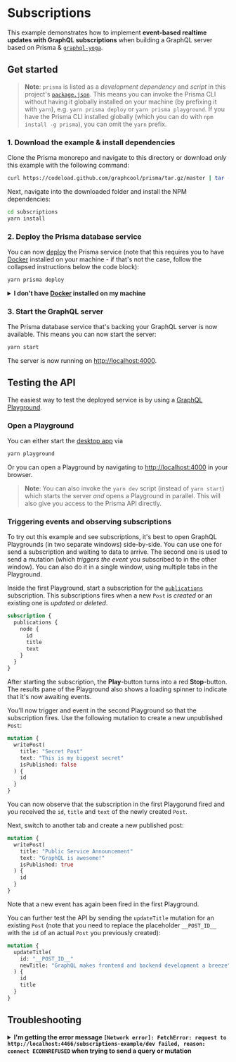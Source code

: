 # Subscriptions

This example demonstrates how to implement **event-based realtime updates with GraphQL subscriptions** when building a GraphQL server based on Prisma & [`graphql-yoga`](https://github.com/graphcool/graphql-yoga).

## Get started

> **Note**: `prisma` is listed as a _development dependency_ and _script_ in this project's [`package.json`](./package.json). This means you can invoke the Prisma CLI without having it globally installed on your machine (by prefixing it with `yarn`), e.g. `yarn prisma deploy` or `yarn prisma playground`. If you have the Prisma CLI installed globally (which you can do with `npm install -g prisma`), you can omit the `yarn` prefix.

### 1. Download the example & install dependencies

Clone the Prisma monorepo and navigate to this directory or download _only_ this example with the following command:

```sh
curl https://codeload.github.com/graphcool/prisma/tar.gz/master | tar -xz --strip=2 prisma-master/examples/subscriptions
```

Next, navigate into the downloaded folder and install the NPM dependencies:

```sh
cd subscriptions
yarn install
```

### 2. Deploy the Prisma database service

You can now [deploy](https://www.prismagraphql.com/docs/reference/cli-command-reference/database-service/prisma-deploy-kee1iedaov) the Prisma service (note that this requires you to have [Docker](https://www.docker.com) installed on your machine - if that's not the case, follow the collapsed instructions below the code block):

```sh
yarn prisma deploy
```

<details>
 <summary><strong>I don't have <a href="https://www.docker.com">Docker</a> installed on my machine</strong></summary>

To deploy your service to a public cluster (rather than locally with Docker), you need to perform the following steps:

1. Remove the `cluster` property from `prisma.yml`.
1. Run `yarn prisma deploy`.
1. When prompted by the CLI, select a public cluster (e.g. `prisma-eu1` or `prisma-us1`).
1. Replace the [`endpoint`](./src/index.js#L23) in `index.js` with the HTTP endpoint that was printed after the previous command.

</details>

### 3. Start the GraphQL server

The Prisma database service that's backing your GraphQL server is now available. This means you can now start the server:

```sh
yarn start
```

The server is now running on [http://localhost:4000](http://localhost:4000).

## Testing the API

The easiest way to test the deployed service is by using a [GraphQL Playground](https://github.com/graphcool/graphql-playground).

### Open a Playground

You can either start the [desktop app](https://github.com/graphcool/graphql-playground) via

```sh
yarn playground
```

Or you can open a Playground by navigating to [http://localhost:4000](http://localhost:4000) in your browser.

> **Note**: You can also invoke the `yarn dev` script (instead of `yarn start`) which starts the server _and_ opens a Playground in parallel. This will also give you access to the Prisma API directly.

### Triggering events and observing subscriptions

To try out this example and see subscriptions, it's best to open GraphQL Playgrounds (in two separate windows) side-by-side. You can use one for send a subscription and waiting to data to arrive. The second one is used to send a mutation (which _triggers the event_ you subscribed to in the other window). You can also do it in a single window, using multiple tabs in the Playground.

Inside the first Playground, start a subscription for the [`publications`](./src/schema.graphl#L13) subscription. This subscriptions fires when a new `Post` is _created_ or an existing one is _updated_ or _deleted_.

```graphql
subscription {
  publications {
    node {
      id
      title
      text
    }
  }
}
```

After starting the subscription, the **Play**-button turns into a red **Stop**-button. The results pane of the Playground also shows a loading spinner to indicate that it's now awaiting events.

You'll now trigger and event in the second Playground so that the subscription fires. Use the following mutation to create a new unpublished `Post`:

```graphql
mutation {
  writePost(
    title: "Secret Post"
    text: "This is my biggest secret"
    isPublished: false
  ) {
    id
  }
}
```

You can now observe that the subscription in the first Playgorund fired and you received the `id`, `title` and `text` of the newly created `Post`.

Next, switch to another tab and create a new published post:

```graphql
mutation {
  writePost(
    title: "Public Service Announcement"
    text: "GraphQL is awesome!"
    isPublished: true
  ) {
    id
  }
}
```

Note that a new event has again been fired in the first Playground.

You can further test the API by sending the `updateTitle` mutation for an existing `Post` (note that you need to replace the placeholder `__POST_ID__` with the `id` of an actual `Post` you previously created):

```graphql
mutation {
  updateTitle(
    id: "__POST_ID__"
    newTitle: "GraphQL makes frontend and backend development a breeze"
  ) {
    id
    title
  }
}
```

## Troubleshooting

<details>
 <summary><strong>I'm getting the error message <code>[Network error]: FetchError: request to http://localhost:4466/subscriptions-example/dev failed, reason: connect ECONNREFUSED</code> when trying to send a query or mutation</strong></summary>

This is because the endpoint for the Prisma service is hardcoded in [`index.js`](index.js#L23). The service is assumed to be running on the default port for a local cluster: `http://localhost:4466`. Apparently, your local cluster is using a different port.

You now have two options:

1. Figure out the port of your local cluster and adjust it in `index.js`. You can look it up in `~/.prisma/config.yml`.
1. Deploy the service to a public cluster. Expand the `I don't have Docker installed on my machine`-section in step 2 for instructions.

Either way, you need to adjust the `endpoint` that's passed to the `Prisma` constructor in `index.js` so it reflects the actual cluster domain and service endpoint.

</details>
